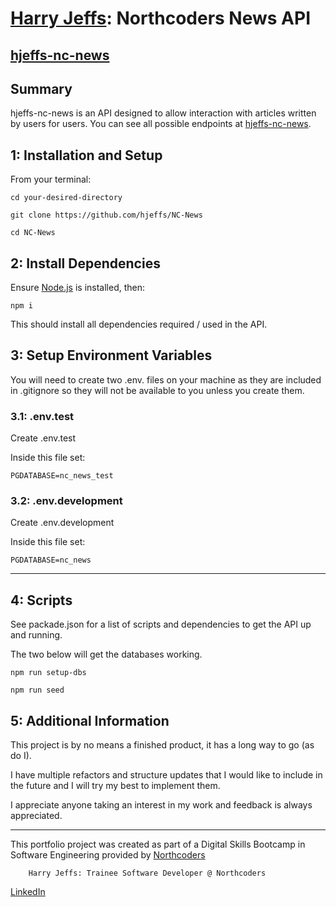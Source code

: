 # [Harry Jeffs](https://www.linkedin.com/in/harry-jeffs-195545308/): Northcoders News API

## [hjeffs-nc-news](https://hjeffs-nc-news.onrender.com/api)

## Summary

hjeffs-nc-news is an API designed to allow interaction with articles written by users for users. You can see all possible endpoints at [hjeffs-nc-news](https://hjeffs-nc-news.onrender.com/api).

## 1: Installation and Setup

From your terminal:

    cd your-desired-directory

    git clone https://github.com/hjeffs/NC-News

    cd NC-News 

## 2: Install Dependencies

Ensure [Node.js](https://nodejs.org/en) is installed, then:

    npm i

This should install all dependencies required / used in the API.

## 3: Setup Environment Variables

You will need to create two .env. files on your machine as they are included in .gitignore so they will not be available to you unless you create them.

### 3.1: .env.test

Create .env.test

Inside this file set:

    PGDATABASE=nc_news_test

### 3.2: .env.development

Create .env.development

 Inside this file set:

    PGDATABASE=nc_news

--- 

## 4: Scripts

See packade.json for a list of scripts and dependencies to get the API up and running. 

The two below will get the databases working. 

    npm run setup-dbs

    npm run seed 

## 5: Additional Information

This project is by no means a finished product, it has a long way to go (as do I).

I have multiple refactors and structure updates that I would like to include in the future and I will try my best to implement them.

I appreciate anyone taking an interest in my work and feedback is always appreciated.

---
This portfolio project was created as part of a Digital Skills Bootcamp in Software Engineering provided by [Northcoders](https://northcoders.com/)

        Harry Jeffs: Trainee Software Developer @ Northcoders

[LinkedIn](https://www.linkedin.com/in/harry-jeffs-195545308/)